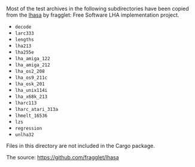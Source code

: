 Most of the test archives in the following subdirectories have been copied from the [lhasa] by fragglet: Free Software LHA implementation project.

- `decode`
- `larc333`
- `lengths`
- `lha213`
- `lha255e`
- `lha_amiga_122`
- `lha_amiga_212`
- `lha_os2_208`
- `lha_os9_211c`
- `lha_osk_201`
- `lha_unix114i`
- `lha_x68k_213`
- `lharc113`
- `lharc_atari_313a`
- `lhmelt_16536`
- `lzs`
- `regression`
- `unlha32`

Files in this directory are not included in the Cargo package.

The source: https://github.com/fragglet/lhasa


[lhasa]: https://fragglet.github.io/lhasa/